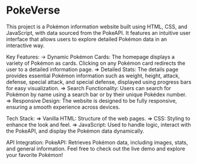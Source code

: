 # PokeVerse
This project is a Pokémon information website built using HTML, CSS, and JavaScript, with data sourced from the PokeAPI. It features an intuitive user interface that allows users to explore detailed Pokémon data in an interactive way.

Key Features:
-> Dynamic Pokémon Cards: The homepage displays a variety of Pokémon as cards. Clicking on any Pokémon card redirects the user to a detailed information page.
=> Detailed Stats: The details page provides essential Pokémon information such as weight, height, attack, defense, special attack, and special defense, displayed using progress bars for easy visualization.
=> Search Functionality: Users can search for Pokémon by name using a search bar or by their unique Pokédex number.
=> Responsive Design: The website is designed to be fully responsive, ensuring a smooth experience across devices.

Tech Stack:
=> Vanilla HTML: Structure of the web pages.
=> CSS: Styling to enhance the look and feel.
=> JavaScript: Used to handle logic, interact with the PokeAPI, and display the Pokémon data dynamically.

API Integration:
PokeAPI: Retrieves Pokémon data, including images, stats, and general information.
Feel free to check out the live demo and explore your favorite Pokémon!

